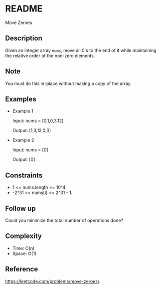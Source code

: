 # README
Move Zeroes

## Description
Given an integer array `nums`, move all 0's to the end of it while maintaining the relative order of the non-zero elements.

## Note
You must do this in-place without making a copy of the array.

## Examples
- Example 1

  Input: nums = [0,1,0,3,12]
  
  Output: [1,3,12,0,0]
  
- Example 2

  Input: nums = [0]

  Output: [0]
 
## Constraints
- 1 <= nums.length <= 10^4.
- -2^31 <= nums[i] <= 2^31 - 1.

## Follow up
Could you minimize the total number of operations done?

## Complexity
- Time: O(n)
- Space: O(1)

## Reference
https://leetcode.com/problems/move-zeroes/.
 
